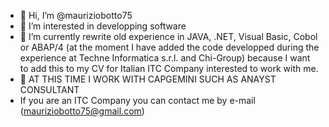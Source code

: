 - 👋 Hi, I’m @mauriziobotto75
- 👀 I’m interested in developping software
- 🌱 I’m currently rewrite old experience in JAVA, .NET, Visual Basic, Cobol or ABAP/4 (at the moment I have added the code developped during the experience at Techne Informatica s.r.l. and Chi-Group) because I want to add this to my CV for Italian ITC Company interested to work with me.
- 💞️ AT THIS TIME I WORK WITH CAPGEMINI SUCH AS ANAYST CONSULTANT
- If you are an ITC Company you can contact me by e-mail (mauriziobotto75@gmail.com)

<!---
mauriziobotto75/mauriziobotto75 is a ✨ special ✨ repository because its `README.md` (this file) appears on your GitHub profile.
You can click the Preview link to take a look at your changes.
--->
